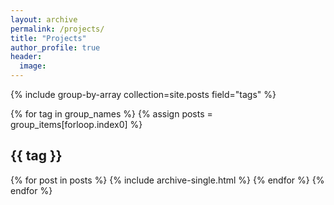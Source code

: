 ```yaml
---
layout: archive
permalink: /projects/
title: "Projects"
author_profile: true
header:
  image:
---
```


<!---
{% include base_path %}
-->
{% include group-by-array collection=site.posts field="tags" %}

{% for tag in group_names %}
  {% assign posts = group_items[forloop.index0] %}
  <h2 id="{{ tag | slugify }}" class="archive__subtitle">{{ tag }}</h2>
  {% for post in posts %}
    {% include archive-single.html %}
  {% endfor %}
{% endfor %}
